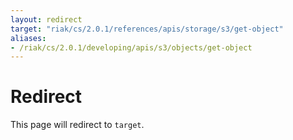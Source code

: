 ```yaml
---
layout: redirect
target: "riak/cs/2.0.1/references/apis/storage/s3/get-object"
aliases:
- /riak/cs/2.0.1/developing/apis/s3/objects/get-object
---
```


# Redirect

This page will redirect to `target`.

